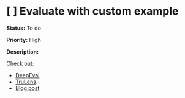 # [ ] Evaluate with custom example

**Status:** To do

**Priority:** High

**Description:**

Check out:

- [DeepEval](https://github.com/confident-ai/deepeval).
- [TruLens](https://github.com/truera/trulens).
- [Blog post](https://dev.to/guybuildingai/-top-5-open-source-llm-evaluation-frameworks-in-2024-98m)
